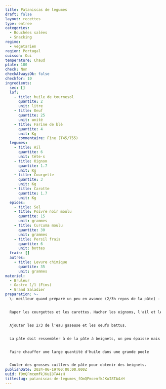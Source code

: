 ```yaml
---
title: Pataniscas de legumes
draft: false
layout: recettes
type: entree
categories:
  - Bouchées salées
  - Snacking
regime:
  - vegetarien
region: Portugal
cuisson: Oui
temperature: Chaud
plate: 100
check: Non
checkAlwaysOk: false
checkfor: 10
ingredients:
  sec: []
  lof:
    - title: huile de tournesol
      quantite: 2
      unit: litre
    - title: Oeuf
      quantite: 25
      unit: unité
    - title: Farine de blé
      quantite: 4
      unit: Kg
      commentaire: Fine (T45/T55)
  legumes:
    - title: Ail
      quantite: 6
      unit: tête·s
    - title: Oignon
      quantite: 1.7
      unit: Kg
    - title: Courgette
      quantite: 3
      unit: Kg
    - title: Carotte
      quantite: 1.7
      unit: Kg
  epices:
    - title: Sel
    - title: Poivre noir moulu
      quantite: 15
      unit: grammes
    - title: Curcuma moulu
      quantite: 30
      unit: grammes
    - title: Persil frais
      quantite: 6
      unit: bottes
  frais: []
  autres:
    - title: Levure chimique
      quantite: 35
      unit: grammes
materiel:
  - Bruleur
  - Gastro 1/1 (Fins)
  - Grand Saladier
preparation: >-
  \- meilleur quand préparé un peu en avance (2/3h repos de la pâte) -


  Raper les courgettes et les carottes. Hacher les oignons, l'ail et le persil. Dans un grand récipent, ajouter les épices et la levure au reste, bien mélanger. Ajouter la farine et remélanger jusqu'à avoir une texture homogène.


  Ajouter les 2/3 de l'eau gaseuse et les oeufs battus. 


  La pâte doit ressembler à de la pâte à beignets, un peu épaisse mais pas trop. Le dernier tiers d'eau pour rectifier.


  Faire chauffer une large quantité d'huile dans une grande poele


  Couler des grosses cuillers de pâte pour obtenir des beignets.
publishDate: 2024-06-19T00:00:00.000Z
uuid: fOmQFmcemfkJKuI8TA4zH
titleslug: pataniscas-de-legumes_fOmQFmcemfkJKuI8TA4zH
---
```

